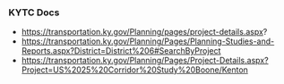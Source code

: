 ### KYTC Docs
* https://transportation.ky.gov/Planning/pages/project-details.aspx?
* https://transportation.ky.gov/Planning/Pages/Planning-Studies-and-Reports.aspx?District=District%206#SearchByProject
* https://transportation.ky.gov/Planning/Pages/Project-Details.aspx?Project=US%2025%20Corridor%20Study%20Boone/Kenton 
